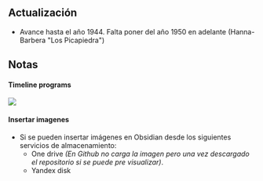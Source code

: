 ## Actualización

- Avance hasta el año 1944. Falta poner del año 1950 en adelante (Hanna-Barbera "Los Picapiedra")

## Notas

#### Timeline programs

![](https://miro.com/app/live-embed/uXjVKo6LrMM=/?moveToViewport=-8820,220,4573,2396&embedId=382662857126)

#### Insertar imagenes
- Si se pueden insertar imágenes en Obsidian desde los siguientes servicios de almacenamiento:
	- One drive _(En Github no carga la imagen pero una vez descargado el repositorio si se puede pre visualizar)_.
	- Yandex disk








